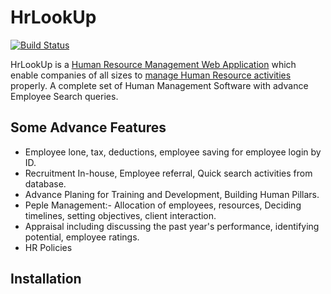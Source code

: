 HrLookUp
===========
[![Build Status]()]()

HrLookUp is a [Human Resource Management Web Application]() which enable companies of all sizes to [manage Human Resource activities]()
properly. A complete set of Human Management Software with advance Employee Search queries.

Some Advance Features
-------------
 * Employee lone, tax, deductions, employee saving for employee login by ID.
 * Recruitment In-house, Employee referral, Quick search activities from database.
 * Advance Planing for Training and Development, Building Human Pillars.
 * Peple Management:- Allocation of employees, resources, Deciding timelines, setting objectives, client interaction.
 * Appraisal including discussing the past year's performance, identifying potential, employee ratings.
 * HR Policies

Installation
------------
